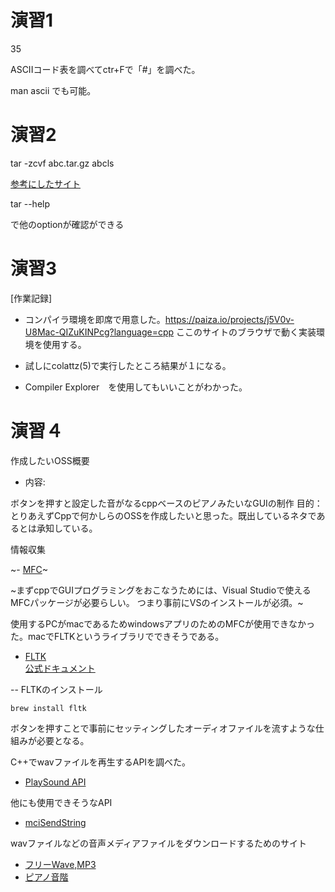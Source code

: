 # 演習1
35

ASCIIコード表を調べてctr+Fで「#」を調べた。

man ascii でも可能。

# 演習2
tar -zcvf abc.tar.gz abcls

[参考にしたサイト](https://qiita.com/supersaiakujin/items/c6b54e9add21d375161f)

tar --help

で他のoptionが確認ができる

# 演習3
[作業記録]
- コンパイラ環境を即席で用意した。https://paiza.io/projects/j5V0v-U8Mac-QIZuKINPcg?language=cpp
ここのサイトのブラウザで動く実装環境を使用する。

- 試しにcolattz(5)で実行したところ結果が１になる。

- Compiler Explorer　を使用してもいいことがわかった。



# 演習４

作成したいOSS概要

- 内容:

ボタンを押すと設定した音がなるcppベースのピアノみたいなGUIの制作
目的：とりあえずCppで何かしらのOSSを作成したいと思った。既出しているネタであるとは承知している。

情報収集

~- [MFC](https://brain.cc.kogakuin.ac.jp/~kanamaru/lecture/prog1/03-intro01.html)~

~まずcppでGUIプログラミングをおこなうためには、Visual Studioで使えるMFCパッケージが必要らしい。 つまり事前にVSのインストールが必須。~  

使用するPCがmacであるためwindowsアプリのためのMFCが使用できなかった。macでFLTKというライブラリでできそうである。

- [FLTK](https://k1mny.hatenablog.com/entry/2017/10/12/125220)  
[公式ドキュメント](https://www.fltk.org/doc-1.3/classFl__Button.html)


-- FLTKのインストール
```
brew install fltk 
```

ボタンを押すことで事前にセッティングしたオーディオファイルを流すような仕組みが必要となる。

C++でwavファイルを再生するAPIを調べた。  
- [PlaySound API](http://yamatyuu.net/computer/program/sdk/other/playsound/index.html)

他にも使用できそうなAPI
- [mciSendString](http://www.sm.rim.or.jp/~shishido/pmidi.html)  


wavファイルなどの音声メディアファイルをダウンロードするためのサイト
- [フリーWave,MP3](http://www.ne.jp/asahi/music/myuu/wave/wave.htm)
- [ピアノ音階](https://maoudamashii.jokersounds.com/list/se12.html)

